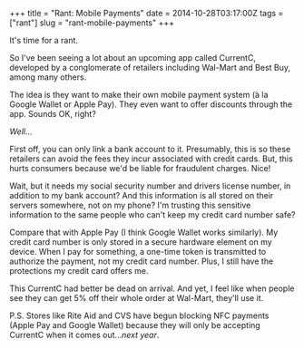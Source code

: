 +++
title = "Rant: Mobile Payments"
date = 2014-10-28T03:17:00Z
tags = ["rant"]
slug = "rant-mobile-payments"
+++

It's time for a rant.

So I've been seeing a lot about an upcoming app called CurrentC, developed by a conglomerate of retailers including Wal-Mart and Best Buy, among many others.

The idea is they want to make their own mobile payment system (à la Google Wallet or Apple Pay). They even want to offer discounts through the app. Sounds OK, right?

*Well...*

First off, you can only link a bank account to it. Presumably, this is so these retailers can avoid the fees they incur associated with credit cards. But, this hurts consumers because we'd be liable for fraudulent charges. Nice!

Wait, but it needs my social security number and drivers license number, in addition to my bank account? And this information is all stored on their servers somewhere, not on my phone? I'm trusting this sensitive information to the same people who can't keep my credit card number safe?

Compare that with Apple Pay (I think Google Wallet works similarly). My credit card number is only stored in a secure hardware element on my device. When I pay for something, a one-time token is transmitted to authorize the payment, not my credit card number. Plus, I still have the protections my credit card offers me.

This CurrentC had better be dead on arrival. And yet, I feel like when people see they can get 5% off their whole order at Wal-Mart, they'll use it.

P.S. Stores like Rite Aid and CVS have begun blocking NFC payments (Apple Pay and Google Wallet) because they will only be accepting CurrentC when it comes out...*next year*.
